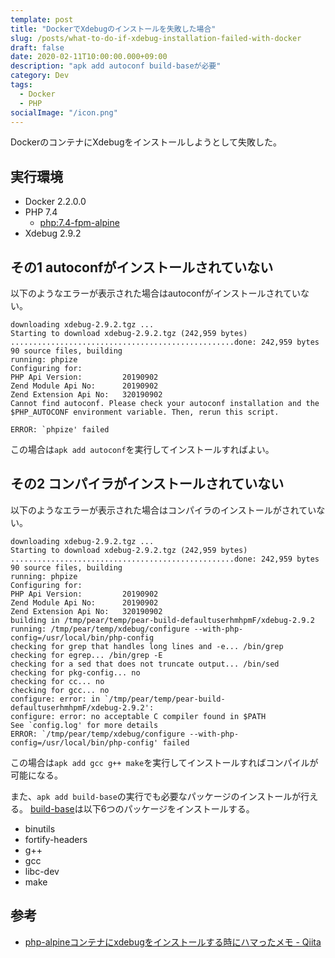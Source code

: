 ```yaml
---
template: post
title: "DockerでXdebugのインストールを失敗した場合"
slug: /posts/what-to-do-if-xdebug-installation-failed-with-docker
draft: false
date: 2020-02-11T10:00:00.000+09:00
description: "apk add autoconf build-baseが必要"
category: Dev
tags:
  - Docker
  - PHP
socialImage: "/icon.png"
---
```

DockerのコンテナにXdebugをインストールしようとして失敗した。

## 実行環境

* Docker 2.2.0.0
* PHP 7.4
  * [php:7.4-fpm-alpine](https://hub.docker.com/_/php)
* Xdebug 2.9.2

## その1 autoconfがインストールされていない

以下のようなエラーが表示された場合はautoconfがインストールされていない。

```
downloading xdebug-2.9.2.tgz ...
Starting to download xdebug-2.9.2.tgz (242,959 bytes)
..................................................done: 242,959 bytes
90 source files, building
running: phpize
Configuring for:
PHP Api Version:         20190902
Zend Module Api No:      20190902
Zend Extension Api No:   320190902
Cannot find autoconf. Please check your autoconf installation and the
$PHP_AUTOCONF environment variable. Then, rerun this script.

ERROR: `phpize' failed
```

この場合は`apk add autoconf`を実行してインストールすればよい。

## その2 コンパイラがインストールされていない

以下のようなエラーが表示された場合はコンパイラのインストールがされていない。

```
downloading xdebug-2.9.2.tgz ...
Starting to download xdebug-2.9.2.tgz (242,959 bytes)
..................................................done: 242,959 bytes
90 source files, building
running: phpize
Configuring for:
PHP Api Version:         20190902
Zend Module Api No:      20190902
Zend Extension Api No:   320190902
building in /tmp/pear/temp/pear-build-defaultuserhmhpmF/xdebug-2.9.2
running: /tmp/pear/temp/xdebug/configure --with-php-config=/usr/local/bin/php-config
checking for grep that handles long lines and -e... /bin/grep
checking for egrep... /bin/grep -E
checking for a sed that does not truncate output... /bin/sed
checking for pkg-config... no
checking for cc... no
checking for gcc... no
configure: error: in `/tmp/pear/temp/pear-build-defaultuserhmhpmF/xdebug-2.9.2':
configure: error: no acceptable C compiler found in $PATH
See `config.log' for more details
ERROR: `/tmp/pear/temp/xdebug/configure --with-php-config=/usr/local/bin/php-config' failed
```

この場合は`apk add gcc g++ make`を実行してインストールすればコンパイルが可能になる。

また、`apk add build-base`の実行でも必要なパッケージのインストールが行える。
[build-base](https://pkgs.alpinelinux.org/package/v3.3/main/x86/build-base)は以下6つのパッケージをインストールする。

* binutils
* fortify-headers
* g++
* gcc
* libc-dev
* make

## 参考

* [php-alpineコンテナにxdebugをインストールする時にハマったメモ - Qiita](https://qiita.com/ucan-lab/items/fbf021bf69896538e515)